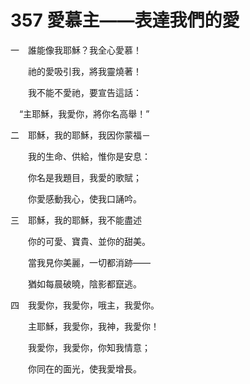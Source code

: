 # 357 愛慕主——表達我們的愛

一　誰能像我耶穌？我全心愛慕！

　　祂的愛吸引我，將我靈燒著！

　　我不能不愛祂，要宣告這話：

　“主耶穌，我愛你，將你名高舉！”

二　耶穌，我的耶穌，我因你蒙福－

　　我的生命、供給，惟你是安息：

　　你名是我題目，我愛的歌賦；

　　你愛感動我心，使我口誦吟。

三　耶穌，我的耶穌，我不能盡述

　　你的可愛、寶貴、並你的甜美。

　　當我見你美麗，一切都消跡——

　　猶如每晨破曉，陰影都竄逃。

四　我愛你，我愛你，哦主，我愛你。

　　主耶穌，我愛你，我神，我愛你！

　　我愛你，我愛你，你知我情意；

　　你同在的面光，使我愛增長。

